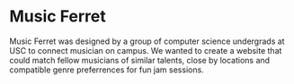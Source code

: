 # Music Ferret
Music Ferret was designed by a group of computer science undergrads at USC to connect musician on campus. We wanted to create a website that could match fellow musicians of similar talents, close by locations and compatible genre preferrences for fun jam sessions.
